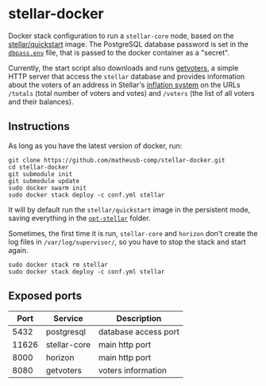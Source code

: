 # stellar-docker
Docker stack configuration to run a `stellar-core` node,
based on the [stellar/quickstart](https://github.com/stellar/docker-stellar-core-horizon) image.
The PostgreSQL database password is set in the
[`dbpass.env`](https://github.com/matheusb-comp/stellar-docker/blob/master/dbpass.env) file,
that is passed to the docker container as a "secret".

Currently, the start script also downloads and runs [getvoters](https://github.com/matheusb-comp/go/tree/master/getvoters),
a simple HTTP server that access the `stellar` database and provides information about the voters of an address
in Stellar's [inflation system](https://www.stellar.org/developers/guides/concepts/inflation.html)
on the URLs `/totals` (total number of voters and votes) and `/voters` (the list of all voters and their balances).

## Instructions ##

As long as you have the latest version of docker, run:

```
git clone https://github.com/matheusb-comp/stellar-docker.git
cd stellar-docker
git submodule init
git submodule update
sudo docker swarm init
sudo docker stack deploy -c conf.yml stellar
```

It will by default run the `stellar/quickstart` image in the persistent mode,
saving everything in the [`opt-stellar`](https://github.com/matheusb-comp/stellar-docker/tree/master/opt-stellar) folder.

Sometimes, the first time it is run, `stellar-core` and `horizon` don't create the log files in `/var/log/supervisor/`,
so you have to stop the stack and start again.

```
sudo docker stack rm stellar
sudo docker stack deploy -c conf.yml stellar
```

## Exposed ports ##

| Port  | Service      | Description          |
|-------|--------------|----------------------|
| 5432  | postgresql   | database access port |
| 11626 | stellar-core | main http port       |
| 8000  | horizon      | main http port       |
| 8080  | getvoters    | voters information   |

